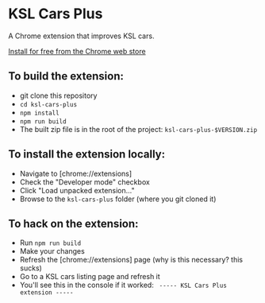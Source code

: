 KSL Cars Plus
=============

A Chrome extension that improves KSL cars.

[Install for free from the Chrome web store](https://chrome.google.com/webstore/detail/ksl-cars-plus/knflggjaaeoojimommoemjoijefaefpi)

## To build the extension:
 - git clone this repository
 - ```cd ksl-cars-plus```
 - ```npm install```
 - ```npm run build```
 - The built zip file is in the root of the project: ```ksl-cars-plus-$VERSION.zip```
 
## To install the extension locally:
 - Navigate to [chrome://extensions]
 - Check the "Developer mode" checkbox
 - Click "Load unpacked extension..."
 - Browse to the ```ksl-cars-plus``` folder (where you git cloned it)

## To hack on the extension:
 - Run ```npm run build```
 - Make your changes
 - Refresh the [chrome://extensions] page (why is this necessary? this sucks)
 - Go to a KSL cars listing page and refresh it
 - You'll see this in the console if it worked: ``` ----- KSL Cars Plus extension -----```
